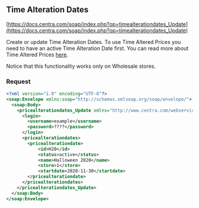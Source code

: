 ## Time Alteration Dates

[https://docs.centra.com/soap/index.php?op=timealterationdates_Update](https://docs.centra.com/soap/index.php?op=timealterationdates_Update)

Create or update Time Alteration Dates. To use Time Altered Prices you need to have an active Time Alteration Date first. You can read more about Time Altered Prices [here](https://support.centra.com/centra-sections/wholesale-b2b/setup/time-controlled-prices).

Notice that this functionality works only on Wholesale stores.

### Request

```xml
<?xml version="1.0" encoding="UTF-8"?>
<soap:Envelope xmlns:soap="http://schemas.xmlsoap.org/soap/envelope/">
  <soap:Body>
    <pricealterationdates_Update xmlns="http://www.centra.com/webservices/">
      <login>
        <username>example</username>
        <password>????</password>
      </login>
      <pricealterationdates>
        <pricealterationdate>
            <id>H20</id>
            <status>active</status>
            <name>Halloween 2020</name>
            <store>1</store>
            <startdate>2020-11-30</startdate>
        </pricealterationdate>
      </pricealterationdates>
    </pricealterationdates_Update>
  </soap:Body>
</soap:Envelope>
```
